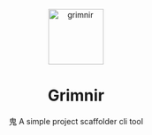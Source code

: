 <p align="center">
  <img src="https://emojipedia-us.s3.dualstack.us-west-1.amazonaws.com/thumbs/120/emojidex/112/ghost_1f47b.png" width="100" height="100" alt="grimnir">
</p>
<h1 align="center">Grimnir</h1>
<p align="center"> ⿁ A simple project scaffolder cli tool</p>
<p align='center">  This project is still WIP, please feel free to contribute </p>

---

## 🔧 Installation
The project has not been uploaded to npm yet so the only way to use it now is to clone it and link it.
After cloning it, run 

```bash 
npm link grimninr
```


## 🔥 Usage

- scaffold a simple react project with code-splitting and HMR

```bash
grimnir create new-blog react
```

- scaffold a react project with mobx-react, formik, axios and helper components.

```bash
grimnir create new-blog react --variant mobx
```

### ✨ All CLI Options

```
  Usage
    $ grimnir new <name> <template-name> [option]


  Arguments
    <name>              name of application         reqiured
    <template-name>     name of template to use     required


  Options
   --variant <variant>   which <variant> of the template to use   optional


Global Options
    -h, --help       Display help
    -v, --version    Displays current version
    --no-color       Disable colors
    --quiet          Quiet mode - only displays warn and error messages
    -v, --verbose      Verbose mode - will also output debug messages
```

## 🛣 Roadmap

To do for Grimnir:


- [x] Use listr-like to start tasks
- [x] Work on licensing
- [x] Move all extra stuff into sperate folder [babel][prettier][readme][a11y]
- [x] Change `create` to `new`
- [x] New LICENSE & README file
- [ ] Support for react --mobx , context , xstate 
- [ ] Support for Next.js --mobx , context , xstate
- [ ] Support for Gatsby --mobx , context , xstate
- [ ] Support for React Native --mobx
- [ ] Support to create component
- [ ] Add base css library
- [ ] Add pre-commit hooks for lint:css
- [ ] Helpers utilities
- [ ] Use setup like create-next-app
- [ ] Ask user and set preferred package manager
- [ ] Add more details as to what user installed [mobx][amp]
- [ ] Make .gitignore project based

## Options

##### State Management

- [ ] mobx
- [ ] redux
- [ ] context
- [ ] unstate
- [ ] 

##### Stack

- [ ] react
  - [ ] gatsby
  - [ ] nextjs
  - [ ] afterjs
  - [ ] preact

- [ ] svelte

##### Forms

- [ ] Hooks
- [ ] Formik

##### Data Fetching

- [ ] Axios
- [ ] Bluebird
- [ ] SWR 
